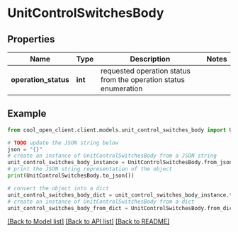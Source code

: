 # UnitControlSwitchesBody


## Properties

Name | Type | Description | Notes
------------ | ------------- | ------------- | -------------
**operation_status** | **int** | requested operation status from the operation status enumeration | 

## Example

```python
from cool_open_client.client.models.unit_control_switches_body import UnitControlSwitchesBody

# TODO update the JSON string below
json = "{}"
# create an instance of UnitControlSwitchesBody from a JSON string
unit_control_switches_body_instance = UnitControlSwitchesBody.from_json(json)
# print the JSON string representation of the object
print(UnitControlSwitchesBody.to_json())

# convert the object into a dict
unit_control_switches_body_dict = unit_control_switches_body_instance.to_dict()
# create an instance of UnitControlSwitchesBody from a dict
unit_control_switches_body_from_dict = UnitControlSwitchesBody.from_dict(unit_control_switches_body_dict)
```
[[Back to Model list]](../README.md#documentation-for-models) [[Back to API list]](../README.md#documentation-for-api-endpoints) [[Back to README]](../README.md)


